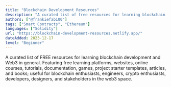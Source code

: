 ```yaml
---
title: "Blockchain Development Resources"
description: "A curated list of free resources for learning blockchain development."
authors: ["@frankiefab100"]
tags: ["Smart Contracts", "Ethereum"]
languages: ["Solidity"]
url: "https://blockchain-development-resources.netlify.app/"
dateAdded: 2023-12-17
level: "Beginner"
---
```


A curated list of FREE resources for learning blockchain development and Web3 in general. Featuring free learning platforms, websites, online courses, tutorials, documentation, games, project starter templates, articles, and books; useful for blockchain enthusiasts, engineers, crypto enthusiasts, developers, designers, and stakeholders in the web3 space.
